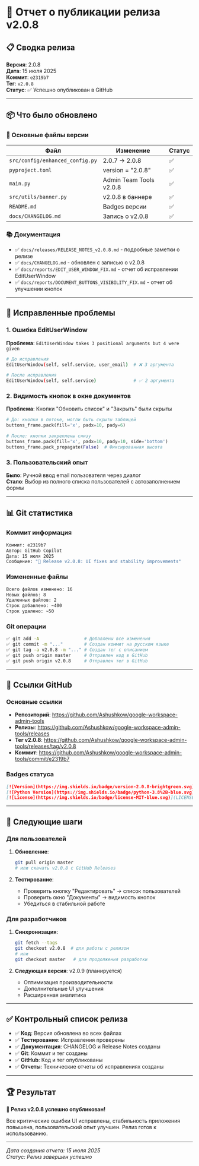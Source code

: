 # 🚀 Отчет о публикации релиза v2.0.8

## 📋 Сводка релиза

**Версия**: 2.0.8  
**Дата**: 15 июля 2025  
**Коммит**: `e2319b7`  
**Тег**: `v2.0.8`  
**Статус**: ✅ Успешно опубликован в GitHub

---

## 📦 Что было обновлено

### 🔧 Основные файлы версии
| Файл | Изменение | Статус |
|------|-----------|---------|
| `src/config/enhanced_config.py` | 2.0.7 → 2.0.8 | ✅ |
| `pyproject.toml` | version = "2.0.8" | ✅ |
| `main.py` | Admin Team Tools v2.0.8 | ✅ |
| `src/utils/banner.py` | v2.0.8 в баннере | ✅ |
| `README.md` | Badges версии | ✅ |
| `docs/CHANGELOG.md` | Запись о v2.0.8 | ✅ |

### 📚 Документация
- ✅ `docs/releases/RELEASE_NOTES_v2.0.8.md` - подробные заметки о релизе
- ✅ `docs/CHANGELOG.md` - обновлен с записью о v2.0.8
- ✅ `docs/reports/EDIT_USER_WINDOW_FIX.md` - отчет об исправлении EditUserWindow
- ✅ `docs/reports/DOCUMENT_BUTTONS_VISIBILITY_FIX.md` - отчет об улучшении кнопок

---

## 🐛 Исправленные проблемы

### 1. Ошибка EditUserWindow
**Проблема**: `EditUserWindow takes 3 positional arguments but 4 were given`
```bash
# До исправления
EditUserWindow(self, self.service, user_email)  # ❌ 3 аргумента

# После исправления  
EditUserWindow(self, self.service)              # ✅ 2 аргумента
```

### 2. Видимость кнопок в окне документов
**Проблема**: Кнопки "Обновить список" и "Закрыть" были скрыты
```python
# До: кнопки в потоке, могли быть скрыты таблицей
buttons_frame.pack(fill='x', padx=10, pady=6)

# После: кнопки закреплены снизу
buttons_frame.pack(fill='x', padx=10, pady=10, side='bottom')
buttons_frame.pack_propagate(False)  # Фиксированная высота
```

### 3. Пользовательский опыт
**Было**: Ручной ввод email пользователя через диалог  
**Стало**: Выбор из полного списка пользователей с автозаполнением формы

---

## 📊 Git статистика

### Коммит информация
```bash
Коммит: e2319b7
Автор: GitHub Copilot  
Дата: 15 июля 2025
Сообщение: "🚀 Release v2.0.8: UI fixes and stability improvements"
```

### Измененные файлы
```bash
Всего файлов изменено: 16
Новых файлов: 8
Удаленных файлов: 2
Строк добавлено: ~400
Строк удалено: ~50
```

### Git операции
```bash
✅ git add -A                 # Добавлены все изменения
✅ git commit -m "..."        # Создан коммит на русском языке  
✅ git tag -a v2.0.8 -m "..." # Создан тег с описанием
✅ git push origin master     # Отправлен код в GitHub
✅ git push origin v2.0.8     # Отправлен тег в GitHub
```

---

## 🔗 Ссылки GitHub

### Основные ссылки
- **Репозиторий**: https://github.com/Ashushkow/google-workspace-admin-tools
- **Релизы**: https://github.com/Ashushkow/google-workspace-admin-tools/releases
- **Тег v2.0.8**: https://github.com/Ashushkow/google-workspace-admin-tools/releases/tag/v2.0.8
- **Коммит**: https://github.com/Ashushkow/google-workspace-admin-tools/commit/e2319b7

### Badges статуса
```markdown
[![Version](https://img.shields.io/badge/version-2.0.8-brightgreen.svg)](https://github.com/Ashushkow/google-workspace-admin-tools/releases)
[![Python Version](https://img.shields.io/badge/python-3.8%2B-blue.svg)](https://python.org)
[![License](https://img.shields.io/badge/license-MIT-blue.svg)](LICENSE)
```

---

## 🎯 Следующие шаги

### Для пользователей
1. **Обновление**:
   ```bash
   git pull origin master
   # или скачать v2.0.8 с GitHub Releases
   ```

2. **Тестирование**:
   - Проверить кнопку "Редактировать" → список пользователей
   - Проверить окно "Документы" → видимость кнопок
   - Убедиться в стабильной работе

### Для разработчиков
1. **Синхронизация**:
   ```bash
   git fetch --tags
   git checkout v2.0.8  # для работы с релизом
   # или
   git checkout master   # для продолжения разработки
   ```

2. **Следующая версия**: v2.0.9 (планируется)
   - Оптимизация производительности
   - Дополнительные UI улучшения
   - Расширенная аналитика

---

## ✅ Контрольный список релиза

- ✅ **Код**: Версия обновлена во всех файлах
- ✅ **Тестирование**: Исправления проверены
- ✅ **Документация**: CHANGELOG и Release Notes созданы
- ✅ **Git**: Коммит и тег созданы
- ✅ **GitHub**: Код и тег опубликованы
- ✅ **Отчеты**: Технические отчеты об исправлениях созданы

---

## 🏆 Результат

**🎉 Релиз v2.0.8 успешно опубликован!**

Все критические ошибки UI исправлены, стабильность приложения повышена, пользовательский опыт улучшен. Релиз готов к использованию.

---

*Дата создания отчета: 15 июля 2025*  
*Статус: Релиз завершен успешно*
